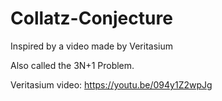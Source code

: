 # Collatz-Conjecture
Inspired by a video made by Veritasium

Also called the 3N+1 Problem.

Veritasium video: https://youtu.be/094y1Z2wpJg
